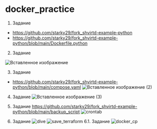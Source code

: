 # docker_practice
1. Задание
- https://github.com/starky29/fork_shvirtd-example-python
- https://github.com/starky29/fork_shvirtd-example-python/blob/main/Dockerfile.python
2. Задание
  
  ![Вставленное изображение](https://github.com/user-attachments/assets/1a4d1411-36ee-4203-a35a-7d6b2849d556)
  
3. Задание
- https://github.com/starky29/fork_shvirtd-example-python/blob/main/compose.yaml
  ![Вставленное изображение (2)](https://github.com/user-attachments/assets/d714832b-788b-4541-8a3f-3ab99219b76c)
4. Задание
  ![Вставленное изображение (3)](https://github.com/user-attachments/assets/0c80c5a3-761b-4b39-8945-49a44eb84f15)
5. Задание
  https://github.com/starky29/fork_shvirtd-example-python/blob/main/backup_script
  ![crontab](https://github.com/user-attachments/assets/124f7da2-1c7e-4e56-97ea-c4fa3539316d)

6. Задание
  ![dive](https://github.com/user-attachments/assets/d12299e9-ec0e-43cc-a74b-99fc42dbf70e)
  ![save_terraform](https://github.com/user-attachments/assets/81a27b8d-69f4-402c-804d-d72510b927af)
6.1. Задание
  ![docker_cp](https://github.com/user-attachments/assets/8d2752cc-e6df-43f6-bd30-3b9cf1cc0477)



